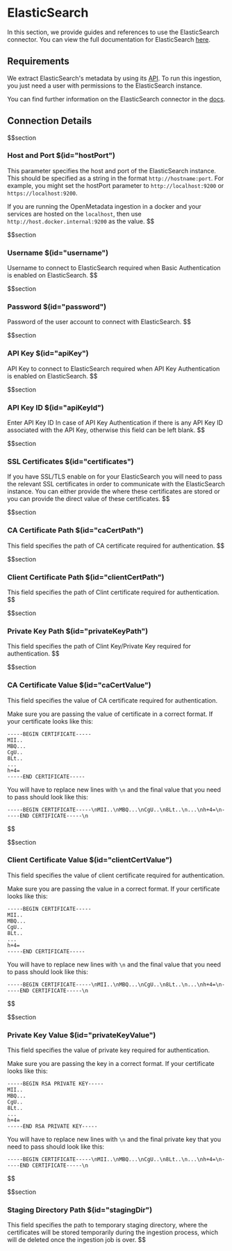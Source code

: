 # ElasticSearch

In this section, we provide guides and references to use the ElasticSearch connector. You can view the full documentation for ElasticSearch <a href="https://docs.open-metadata.org/connectors/search/elasticsearch" target="_blank">here</a>.

## Requirements

We extract ElasticSearch's metadata by using its <a href="https://www.elastic.co/guide/en/elasticsearch/reference/current/rest-apis.html" target="_blank">API</a>. To run this ingestion, you just need a user with permissions to the ElasticSearch instance.

You can find further information on the ElasticSearch connector in the <a href="https://docs.open-metadata.org/connectors/search/elasticsearch" target="_blank">docs</a>.

## Connection Details

$$section
### Host and Port $(id="hostPort")

This parameter specifies the host and port of the ElasticSearch instance. This should be specified as a string in the format `http://hostname:port`. For example, you might set the hostPort parameter to `http://localhost:9200` or `https://localhost:9200`.

If you are running the OpenMetadata ingestion in a docker and your services are hosted on the `localhost`, then use `http://host.docker.internal:9200` as the value.
$$

$$section
### Username $(id="username")
Username to connect to ElasticSearch required when Basic Authentication is enabled on ElasticSearch.
$$

$$section
### Password $(id="password")
Password of the user account to connect with ElasticSearch.
$$


$$section
### API Key $(id="apiKey")
API Key to connect to ElasticSearch required when API Key Authentication is enabled on ElasticSearch.
$$

$$section
### API Key ID $(id="apiKeyId")
Enter API Key ID In case of API Key Authentication if there is any API Key ID associated with the API Key, otherwise this field can be left blank.
$$


$$section
### SSL Certificates $(id="certificates")
If you have SSL/TLS enable on for your ElasticSearch you will need to pass the relevant SSL certificates in order to communicate with the ElasticSearch instance. You can either provide the where these certificates are stored or you can provide the direct value of these certificates.
$$

$$section
### CA Certificate Path $(id="caCertPath")
This field specifies the path of CA certificate required for authentication. 
$$

$$section
### Client Certificate Path $(id="clientCertPath")
This field specifies the path of Clint certificate required for authentication. 
$$


$$section
### Private Key Path $(id="privateKeyPath")
This field specifies the path of Clint Key/Private Key required for authentication. 
$$


$$section
### CA Certificate Value $(id="caCertValue")

This field specifies the value of CA certificate required for authentication.


Make sure you are passing the value of certificate in a correct format. If your certificate looks like this:

```
-----BEGIN CERTIFICATE-----
MII..
MBQ...
CgU..
8Lt..
...
h+4=
-----END CERTIFICATE-----
```

You will have to replace new lines with `\n` and the final value that you need to pass should look like this:

```
-----BEGIN CERTIFICATE-----\nMII..\nMBQ...\nCgU..\n8Lt..\n...\nh+4=\n-----END CERTIFICATE-----\n
```
$$

$$section
### Client Certificate Value $(id="clientCertValue")

This field specifies the value of client certificate required for authentication.


Make sure you are passing the value in a correct format. If your certificate looks like this:

```
-----BEGIN CERTIFICATE-----
MII..
MBQ...
CgU..
8Lt..
...
h+4=
-----END CERTIFICATE-----
```

You will have to replace new lines with `\n` and the final value that you need to pass should look like this:

```
-----BEGIN CERTIFICATE-----\nMII..\nMBQ...\nCgU..\n8Lt..\n...\nh+4=\n-----END CERTIFICATE-----\n
```
$$


$$section
### Private Key Value $(id="privateKeyValue")

This field specifies the value of private key required for authentication.


Make sure you are passing the key in a correct format. If your certificate looks like this:

```
-----BEGIN RSA PRIVATE KEY-----
MII..
MBQ...
CgU..
8Lt..
...
h+4=
-----END RSA PRIVATE KEY-----
```

You will have to replace new lines with `\n` and the final private key that you need to pass should look like this:

```
-----BEGIN CERTIFICATE-----\nMII..\nMBQ...\nCgU..\n8Lt..\n...\nh+4=\n-----END CERTIFICATE-----\n
```
$$


$$section
### Staging Directory Path $(id="stagingDir")

This field specifies the path to temporary staging directory, where the certificates will be stored temporarily during the ingestion process, which will de deleted once the ingestion job is over. 
$$
